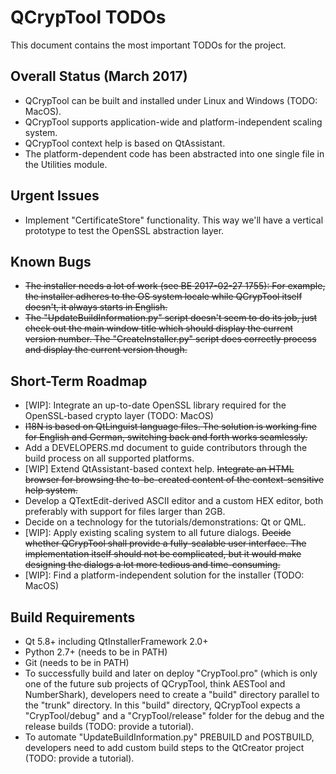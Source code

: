 # QCrypTool TODOs

This document contains the most important TODOs for the project.

## Overall Status (March 2017)

- QCrypTool can be built and installed under Linux and Windows (TODO: MacOS).
- QCrypTool supports application-wide and platform-independent scaling system.
- QCrypTool context help is based on QtAssistant.
- The platform-dependent code has been abstracted into one single file in the Utilities module.

## Urgent Issues

- Implement "CertificateStore" functionality. This way we'll have a vertical prototype to test the OpenSSL abstraction layer.

## Known Bugs

- ~~The installer needs a lot of work (see BE 2017-02-27 1755): For example, the installer adheres to the OS system locale while QCrypTool itself doesn't, it always starts in English.~~
- ~~The "UpdateBuildInformation.py" script doesn't seem to do its job, just check out the main window title which should display the current version number. The "CreateInstaller.py" script does correctly process and display the current version though.~~

## Short-Term Roadmap

- [WIP]: Integrate an up-to-date OpenSSL library required for the OpenSSL-based crypto layer (TODO: MacOS)
- ~~I18N is based on QtLinguist language files. The solution is working fine for English and German, switching back and forth works seamlessly.~~
- Add a DEVELOPERS.md document to guide contributors through the build process on all supported platforms.
- [WIP] Extend QtAssistant-based context help. ~~Integrate an HTML browser for browsing the to-be-created content of the context-sensitive help system.~~
- Develop a QTextEdit-derived ASCII editor and a custom HEX editor, both preferably with support for files larger than 2GB.
- Decide on a technology for the tutorials/demonstrations: Qt or QML.
- [WIP]: Apply existing scaling system to all future dialogs. ~~Decide whether QCrypTool shall provide a fully-scalable user interface. The implementation itself should not be complicated, but it would make designing the dialogs a lot more tedious and time-consuming.~~
- [WIP]: Find a platform-independent solution for the installer (TODO: MacOS)

## Build Requirements

- Qt 5.8+ including QtInstallerFramework 2.0+
- Python 2.7+ (needs to be in PATH)
- Git (needs to be in PATH)
- To successfully build and later on deploy "CrypTool.pro" (which is only one of the future sub projects of QCrypTool, think AESTool and NumberShark), developers need to create a "build" directory parallel to the "trunk" directory. In this "build" directory, QCrypTool expects a "CrypTool/debug" and a "CrypTool/release" folder for the debug and the release builds (TODO: provide a tutorial).
- To automate "UpdateBuildInformation.py" PREBUILD and POSTBUILD, developers need to add custom build steps to the QtCreator project (TODO: provide a tutorial).
